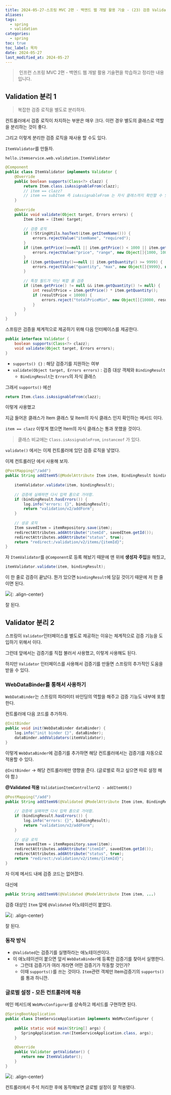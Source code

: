 ```yaml
---
title: 2024-05-27-스프링 MVC 2편 - 백엔드 웹 개발 활용 기술 - (23) 검증 Validation - Validation 분리
aliases: 
tags:
  - spring
  - validation
categories:
  - spring
toc: true
toc_label: 목차
date: 2024-05-27
last_modified_at: 2024-05-27
---
```


>  인프런 스프링 MVC 2편 - 백엔드 웹 개발 활용 기술편을 학습하고 정리한 내용 입니다.


## Validation 분리 1 

> 복잡한 검증 로직을 별도로 분리하자.


컨트롤러에서 검증 로직이 차지하는 부분은 매우 크다. 이런 경우 별도의 클래스로 역할을 분리하는 것이 좋다.

그리고 이렇게 분리한 검증 로직을 재사용 할 수도 있다.

`ItemValidator`를 만들자.

`hello.itemservice.web.validation.ItemValidator`
```java
@Component  
public class ItemValidator implements Validator {  
    @Override  
    public boolean supports(Class<?> clazz) {  
        return Item.class.isAssignableFrom(clazz);  
        // item == clazz?  
        // item == subItem 즉 isAssignableFrom 는 자식 클래스까지 확인할 수 있음  
    }  
  
    @Override  
    public void validate(Object target, Errors errors) {  
        Item item = (Item) target;  
  
        // 검증 로직  
        if (!StringUtils.hasText(item.getItemName())) {  
            errors.rejectValue("itemName", "required");  
        }  
        if (item.getPrice()==null || item.getPrice() < 1000 || item.getPrice() > 1000000) {  
            errors.rejectValue("price", "range", new Object[]{1000, 1000000}, null);  
        }  
        if (item.getQuantity()==null || item.getQuantity() >= 9999) {  
            errors.rejectValue("quantity", "max", new Object[]{9999}, null);  
        }  
  
        // 특정 필드가 아닌 복합 룰 검증  
        if (item.getPrice() != null && item.getQuantity() != null) {  
            int resultPrice = item.getPrice() * item.getQuantity();  
            if (resultPrice < 10000) {  
                errors.reject("totalPriceMin", new Object[]{10000, resultPrice}, null);  
            }  
        }  
    }  
}
```

스프링은 검증을 체계적으로 제공하기 위해 다음 인터페이스를 제공한다.

```java
public interface Validator {  
    boolean supports(Class<?> clazz);  
    void validate(Object target, Errors errors);
}
```

- `supports() {}` :  해당 검증기를 지원하는 여부
- `validate(Object target, Errors errors)` : 검증 대상 객체와 `BindingResult`
  - `BindingResult`는 `Errors`의 자식 클래스
  

그래서 `supports()` 에선 
```java
return Item.class.isAssignableFrom(clazz); 
```

이렇게 사용했고

지금 들어온 클래스가 Item 클래스 및 Item의 자식 클래스 인지 확인하는 메서드 이다.

`item == clazz` 이렇게 했으면 Item의 자식 클래스는 통과 못했을 것이다.

> 클래스 비교에는 `Class.isAssignableFrom`, `instanceof` 가 있다. 

`validate()` 에서는 이제  컨트롤러에 있던 검증 로직을 넣었다.

이제 컨트롤러단 에서 사용해 보자.

```java
@PostMapping("/add")  
public String addItemV5(@ModelAttribute Item item, BindingResult bindingResult, RedirectAttributes redirectAttributes, Model model) {  
  
    itemValidator.validate(item, bindingResult);  
  
    // 검증에 실패하면 다시 입력 폼으로 가야함.  
    if (bindingResult.hasErrors()) {  
        log.info("errors: {}", bindingResult);  
        return "validation/v2/addForm";  
    }  
  
    // 성공 로직  
    Item savedItem = itemRepository.save(item);  
    redirectAttributes.addAttribute("itemId", savedItem.getId());  
    redirectAttributes.addAttribute("status", true);  
    return "redirect:/validation/v2/items/{itemId}";  
}
```

자 `ItemValidator`를 `@Component`로 등록 해놨기 때문에 맨 위에 **생성자 주입**을 해줬고,


```java
itemValidator.validate(item, bindingResult);
```

이 한 줄로 검증이 끝났다.  뭔가 있으면 `bindingResult`에 담길 것이기 때문에 저 한 줄이면 된다. 

![](https://i.imgur.com/Xm8TALM.png){: .align-center}

잘 된다.


## Validator 분리 2

스프링이 `Validator`인터페이스를 별도로 제공하는 이유는 체계적으로 검증 기능을 도입하기 위해서 이다. 

그런데 앞에서는 검증기를 직접 불러서 사용했고, 이렇게 사용해도 된다. 

하지만 `Validator` 인터페이스를 사용해서 검증기를 만들면 스프링의 추가적인 도움을 받을 수 있다.

### WebDataBinder를 통해서 사용하기

`WebDataBinder`는 스프링의 파라미터 바인딩의 역할을 해주고 검증 기능도 내부에 포함한다.

컨트롤러에 다음 코드를 추가하자.

```java
@InitBinder  
public void init(WebDataBinder dataBinder) {  
    log.info("init binder {}", dataBinder);  
    dataBinder.addValidators(itemValidator);  
}
```

이렇게 `WebDataBinder`에 검증기를 추가하면 해당 컨트롤러에서는 검증기를 자동으로 적용할 수 있다.

`@InitBinder` → 해당 컨트롤러에만 영향을 준다. (글로벌로 하고 싶으면 따로 설정 해야 함.)

**@Validated 적용** `ValidationItemControllerV2 - addItemV6()`
```java
@PostMapping("/add")  
public String addItemV6(@Validated @ModelAttribute Item item, BindingResult bindingResult, RedirectAttributes redirectAttributes) {  
  
    // 검증에 실패하면 다시 입력 폼으로 가야함.  
    if (bindingResult.hasErrors()) {  
        log.info("errors: {}", bindingResult);  
        return "validation/v2/addForm";  
    }  
  
    // 성공 로직  
    Item savedItem = itemRepository.save(item);  
    redirectAttributes.addAttribute("itemId", savedItem.getId());  
    redirectAttributes.addAttribute("status", true);  
    return "redirect:/validation/v2/items/{itemId}";  
}
```

자 이제 메서드 내에 검증 코드는 없어졌다.

대신에 

```java
public String addItemV6(@Validated @ModelAttribute Item item, ...)
```

검증 대상인 `Item` 앞에 `@Validated` 어노테이션이 붙었다.

![](https://i.imgur.com/BBlovmW.png){: .align-center}

잘 된다.

### 동작 방식

- `@Validated`는 검증기를 실행하라는 애노테이션이다.
- 이 애노테이션이 붙으면 앞서 `WebDataBinder`에 등록한 검증기를 찾아서 실행한다.
	- 그런데 검증기가 여러 개라면 어떤 검증기가 작동할 것인가?
	- 이때 `supports()`를 쓰는 것이다. `Item`관련 객체만 Item검증기의 `supports()`를 통과 하니깐.


### 글로벌 설정 - 모든 컨트롤러에 적용

메인 메서드에 `WebMvcConfigurer`를 상속하고 메서드를 구현하면 된다. 

```java
@SpringBootApplication  
public class ItemServiceApplication implements WebMvcConfigurer {  
  
    public static void main(String[] args) {  
       SpringApplication.run(ItemServiceApplication.class, args);  
    }  
    
    @Override  
    public Validator getValidator() {  
       return new ItemValidator();  
    }  
}
```

![](https://i.imgur.com/Omz7lV1.png){: .align-center}

컨트롤러에서 주석 처리한 후에 동작해보면 글로벌 설정이 잘 적용됐다.

